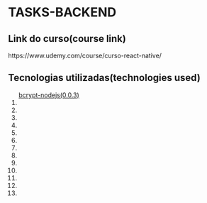<h1>TASKS-BACKEND</h1>

<h2>Link do curso(course link)</h2>
https://www.udemy.com/course/curso-react-native/

<h2>Tecnologias utilizadas(technologies used)</h2>
<ol>
  <a href="https://www.npmjs.com/package/bcrypt-nodejs">bcrypt-nodejs(0.0.3)</a>
  <li></li>
  <li></li>
  <li></li>
  <li></li>
  <li></li>
  <li></li>
  <li></li>
  <li></li>
  <li></li>
  <li></li>
  <li></li>
  <li></li>
  <li></li>
</ol>
